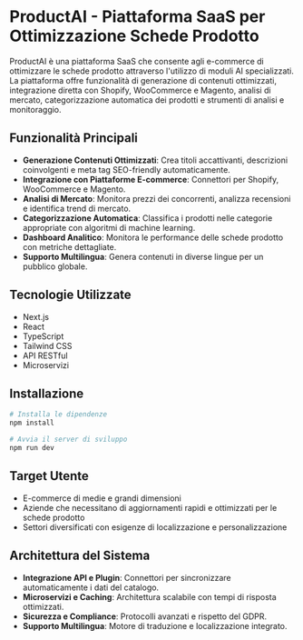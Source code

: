 # ProductAI - Piattaforma SaaS per Ottimizzazione Schede Prodotto

ProductAI è una piattaforma SaaS che consente agli e-commerce di ottimizzare le schede prodotto attraverso l'utilizzo di moduli AI specializzati. La piattaforma offre funzionalità di generazione di contenuti ottimizzati, integrazione diretta con Shopify, WooCommerce e Magento, analisi di mercato, categorizzazione automatica dei prodotti e strumenti di analisi e monitoraggio.

## Funzionalità Principali

- **Generazione Contenuti Ottimizzati**: Crea titoli accattivanti, descrizioni coinvolgenti e meta tag SEO-friendly automaticamente.
- **Integrazione con Piattaforme E-commerce**: Connettori per Shopify, WooCommerce e Magento.
- **Analisi di Mercato**: Monitora prezzi dei concorrenti, analizza recensioni e identifica trend di mercato.
- **Categorizzazione Automatica**: Classifica i prodotti nelle categorie appropriate con algoritmi di machine learning.
- **Dashboard Analitico**: Monitora le performance delle schede prodotto con metriche dettagliate.
- **Supporto Multilingua**: Genera contenuti in diverse lingue per un pubblico globale.

## Tecnologie Utilizzate

- Next.js
- React
- TypeScript
- Tailwind CSS
- API RESTful
- Microservizi

## Installazione

```bash
# Installa le dipendenze
npm install

# Avvia il server di sviluppo
npm run dev
```

## Target Utente

- E-commerce di medie e grandi dimensioni
- Aziende che necessitano di aggiornamenti rapidi e ottimizzati per le schede prodotto
- Settori diversificati con esigenze di localizzazione e personalizzazione

## Architettura del Sistema

- **Integrazione API e Plugin**: Connettori per sincronizzare automaticamente i dati del catalogo.
- **Microservizi e Caching**: Architettura scalabile con tempi di risposta ottimizzati.
- **Sicurezza e Compliance**: Protocolli avanzati e rispetto del GDPR.
- **Supporto Multilingua**: Motore di traduzione e localizzazione integrato.
